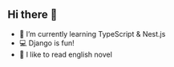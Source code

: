 ## Hi there 👋

<!--
**AngryChocobo/AngryChocobo** is a ✨ _special_ ✨ repository because its `README.md` (this file) appears on your GitHub profile.

Here are some ideas to get you started:
-->

- 🌱 I’m currently learning TypeScript & Nest.js
- 💻 Django is fun!
- 📖 I like to read english novel
